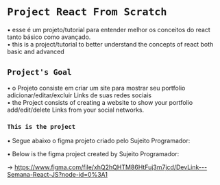 # `Project React From Scratch`

• esse é um projeto/tutorial para entender melhor os conceitos do react tanto básico como avançado.<br/>
• this is a project/tutorial to better understand the concepts of react both basic and advanced
## `Project's Goal`

• o Projeto consiste em criar um site para mostrar seu portfolio adicionar/editar/excluir Links de suas redes sociais <br/>
• the Project consists of creating a website to show your portfolio add/edit/delete Links from your social networks.

### `This is the project`

• Segue abaixo o figma projeto criado pelo Sujeito Programador:<br/>

• Below is the figma project created by Sujeito Programador:

-> https://www.figma.com/file/xhQ2hQHTM86HtFuj3m7jcd/DevLink---Semana-React-JS?node-id=0%3A1

